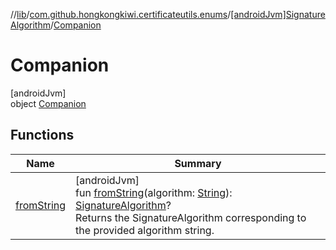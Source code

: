 //[lib](../../../../index.md)/[com.github.hongkongkiwi.certificateutils.enums](../../index.md)/[[androidJvm]SignatureAlgorithm](../index.md)/[Companion](index.md)

# Companion

[androidJvm]\
object [Companion](index.md)

## Functions

| Name | Summary |
|---|---|
| [fromString](from-string.md) | [androidJvm]<br>fun [fromString](from-string.md)(algorithm: [String](https://kotlinlang.org/api/latest/jvm/stdlib/kotlin/-string/index.html)): [SignatureAlgorithm](../index.md)?<br>Returns the SignatureAlgorithm corresponding to the provided algorithm string. |

